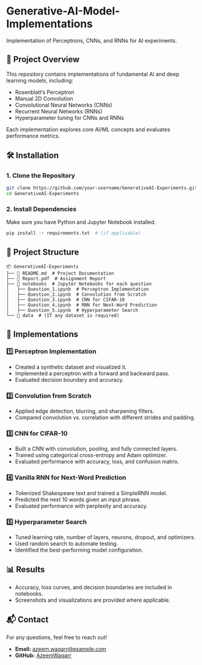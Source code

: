 # Generative-AI-Model-Implementations

Implementation of Perceptrons, CNNs, and RNNs for AI experiments.

## 📌 Project Overview

This repository contains implementations of fundamental AI and deep learning models, including:

- Rosenblatt’s Perceptron
- Manual 2D Convolution
- Convolutional Neural Networks (CNNs)
- Recurrent Neural Networks (RNNs)
- Hyperparameter tuning for CNNs and RNNs

Each implementation explores core AI/ML concepts and evaluates performance metrics.

## 🛠️ Installation

### 1. Clone the Repository

```sh
git clone https://github.com/your-username/GenerativeAI-Experiments.git
cd GenerativeAI-Experiments
```

### 2. Install Dependencies

Make sure you have Python and Jupyter Notebook installed.

```sh
pip install -r requirements.txt  # (if applicable)
```

## 📂 Project Structure

```
📦 GenerativeAI-Experiments
├── 📄 README.md  # Project Documentation
├── 📄 Report.pdf  # Assignment Report
├── 📂 notebooks  # Jupyter Notebooks for each question
│   ├── Question_1.ipynb  # Perceptron Implementation
│   ├── Question_2.ipynb  # Convolution from Scratch
│   ├── Question_3.ipynb  # CNN for CIFAR-10
│   ├── Question_4.ipynb  # RNN for Next-Word Prediction
│   ├── Question_5.ipynb  # Hyperparameter Search
└── 📂 data  # (If any dataset is required)
```

## 📝 Implementations

### **1️⃣ Perceptron Implementation**

- Created a synthetic dataset and visualized it.
- Implemented a perceptron with a forward and backward pass.
- Evaluated decision boundary and accuracy.

### **2️⃣ Convolution from Scratch**

- Applied edge detection, blurring, and sharpening filters.
- Compared convolution vs. correlation with different strides and padding.

### **3️⃣ CNN for CIFAR-10**

- Built a CNN with convolution, pooling, and fully connected layers.
- Trained using categorical cross-entropy and Adam optimizer.
- Evaluated performance with accuracy, loss, and confusion matrix.

### **4️⃣ Vanilla RNN for Next-Word Prediction**

- Tokenized Shakespeare text and trained a SimpleRNN model.
- Predicted the next 10 words given an input phrase.
- Evaluated performance with perplexity and accuracy.

### **5️⃣ Hyperparameter Search**

- Tuned learning rate, number of layers, neurons, dropout, and optimizers.
- Used random search to automate testing.
- Identified the best-performing model configuration.

## 📊 Results

- Accuracy, loss curves, and decision boundaries are included in notebooks.
- Screenshots and visualizations are provided where applicable.

## 📬 Contact

For any questions, feel free to reach out!

- **Email:** azeem.waqarr@example.com
- **GitHub:** [AzeemWaqarr](https://github.com/AzeemWaqarr)
